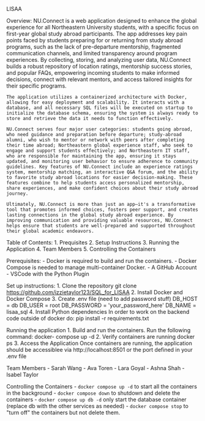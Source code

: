 
LISAA

Overview: 
    NU.Connect is a web application designed to enhance the global experience for all Northeastern University students, with a specific focus on first-year global study abroad participants. The app addresses key pain points faced by students preparing for or returning from study abroad programs, such as the lack of pre-departure mentorship, fragmented communication channels, and limited transparency around program experiences. By collecting, storing, and analyzing user data, NU.Connect builds a robust repository of location ratings, mentorship success stories, and popular FAQs, empowering incoming students to make informed decisions, connect with relevant mentors, and access tailored insights for their specific programs.

    The application utilizes a containerized architecture with Docker, allowing for easy deployment and scalability. It interacts with a database, and all necessary SQL files will be executed on startup to initialize the database schema, ensuring the system is always ready to store and retrieve the data it needs to function effectively.

    NU.Connect serves four major user categories: students going abroad, who need guidance and preparation before departure; study-abroad alumni, who wish to mentor or network with peers after completing their time abroad; Northeastern global experience staff, who seek to engage and support students effectively; and Northeastern IT staff, who are responsible for maintaining the app, ensuring it stays updated, and monitoring user behavior to ensure adherence to community guidelines. Key features of NU.Connect include an experience ratings system, mentorship matching, an interactive Q&A forum, and the ability to favorite study abroad locations for easier decision-making. These features combine to help students access personalized mentorship, share experiences, and make confident choices about their study abroad journey.

    Ultimately, NU.Connect is more than just an app—it's a transformative tool that promotes informed choices, fosters peer support, and creates lasting connections in the global study abroad experience. By improving communication and providing valuable resources, NU.Connect helps ensure that students are well-prepared and supported throughout their global academic endeavors.


Table of Contents: 
    1. Prequisites 
    2. Setup Instructions 
    3. Running the Application 
    4. Team Members 
    5. Controlling the Containers  

Prerequisites: 
    - Docker is required to build and run the containers. 
    - Docker Compose is needed to manage multi-container Docker. 
    - A GitHub Account
    - VSCode with the Python Plugin

Set up instructions: 
    1. Clone the repository
        git clone https://github.com/izzietaylor123/SQL_for_LISAA
    2. Install Docker and Docker Compose 
    3. Create .env file (need to  add password stuff) 
        DB_HOST = db 
        DB_USER = root 
        DB_PASSWORD = 'your_password_here'
        DB_NAME = lisaa_sql
    4. Install Python dependencies 
        In order to work on the backend code outside of docker do: 
        pip install -r requirements.txt

Running the application 
    1. Build and run the containers. 
        Run the following command: docker- compose up -d 
    2. Verify containers are running 
        docker ps 
    3. Access the Application 
        Once containers are running, the application should be accessiblee via http://localhost:8501 or the port defined in your .env file

Team Members
    - Sarah Wang 
    - Ava Toren 
    - Lara Goyal 
    - Ashna Shah 
    - Isabel Taylor 

Controlling the Containers
    - `docker compose up -d` to start all the containers in the background
    - `docker compose down` to shutdown and delete the containers
    - `docker compose up db -d` only start the database container (replace db with the other services as needed)
    - `docker compose stop` to "turn off" the containers but not delete them. 

